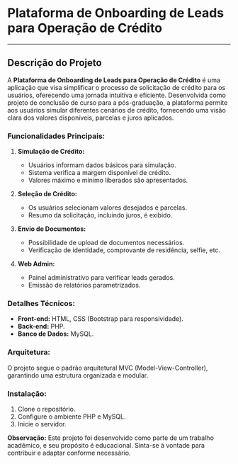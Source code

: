 # Plataforma de Onboarding de Leads para Operação de Crédito

---

## Descrição do Projeto

A **Plataforma de Onboarding de Leads para Operação de Crédito** é uma aplicação que visa simplificar o processo de solicitação de crédito para os usuários, oferecendo uma jornada intuitiva e eficiente. Desenvolvida como projeto de conclusão de curso para a pós-graduação, a plataforma permite aos usuários simular diferentes cenários de crédito, fornecendo uma visão clara dos valores disponíveis, parcelas e juros aplicados.

### Funcionalidades Principais:

1. **Simulação de Crédito:**
   - Usuários informam dados básicos para simulação.
   - Sistema verifica a margem disponível de crédito.
   - Valores máximo e mínimo liberados são apresentados.

2. **Seleção de Crédito:**
   - Os usuários selecionam valores desejados e parcelas.
   - Resumo da solicitação, incluindo juros, é exibido.

3. **Envio de Documentos:**
   - Possibilidade de upload de documentos necessários.
   - Verificação de identidade, comprovante de residência, selfie, etc.

4. **Web Admin:**
   - Painel administrativo para verificar leads gerados.
   - Emissão de relatórios parametrizados.

### Detalhes Técnicos:

- **Front-end:** HTML, CSS (Bootstrap para responsividade).
- **Back-end:** PHP.
- **Banco de Dados:** MySQL.

### Arquitetura:

O projeto segue o padrão arquitetural MVC (Model-View-Controller), garantindo uma estrutura organizada e modular.


### Instalação:

1. Clone o repositório.
2. Configure o ambiente PHP e MySQL.
4. Inicie o servidor.

**Observação:** Este projeto foi desenvolvido como parte de um trabalho acadêmico, e seu propósito é educacional. Sinta-se à vontade para contribuir e adaptar conforme necessário.

